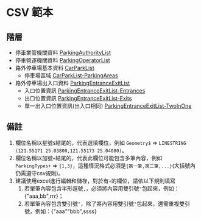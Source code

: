 <!-- markdownlint-disable MD003 MD032 MD038 -->
# CSV 範本

## 階層

- 停車業管機關資料 [ParkingAuthorityList](ParkingAuthorityList.csv)
- 停車營運機關資料 [ParkingOperatorList](ParkingOperatorList.csv)
- 路外停車場基本資料 [CarParkList](CarParkList.csv)
    - 停車場區域 [CarParkList-ParkingAreas](CarParkList-ParkingAreas.csv)
- 路外停車場出入口資料 [ParkingEntranceExitList](ParkingEntranceExitList.csv)
    - 入口位置資訊 [ParkingEntranceExitList-Entrances](ParkingEntranceExitList-Entrances.csv)
    - 出口位置資訊 [ParkingEntranceExitList-Exits](ParkingEntranceExitList-Exits.csv)
    - 單一出入口位置資訊(出入口相同) [ParkingEntranceExitList-TwoInOne](ParkingEntranceExitList-TwoInOne.csv)

## 備註

1. 欄位名稱以星號`$`結尾的，代表選填欄位，例如 ``Geometry$`` => ``LINESTRING (121.55171 25.03800,121.55173 25.04080)``。
2. 欄位名稱以加號`+`結尾的，代表此欄位可能包含多筆內容，例如 ``ParkingTypes+`` => ``{1,3}``，這種情況格式必須是``{第一筆,第二筆,...}``(大括號內仍需遵守csv規則)。
3. 建議使用excel進行編輯和儲存，對於有`+`的欄位，請依以下規則填寫
   1. 若單筆內容包含半形逗號`,`，必須將內容用雙引號`"`包起來，例如：{"aaa,bb",rrr}；
   2. 若單筆內容包含雙引號`"`，除了將內容用雙引號`"`包起來，還需重複雙引號，例如：{"aaa""bbb",ssss}
